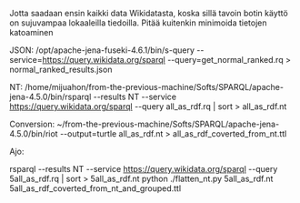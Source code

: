 
Jotta saadaan ensin kaikki data Wikidatasta, koska sillä tavoin botin käyttö on sujuvampaa lokaaleilla tiedoilla. Pitää kuitenkin minimoida tietojen katoaminen

JSON: 
/opt/apache-jena-fuseki-4.6.1/bin/s-query --service=https://query.wikidata.org/sparql --query=get_normal_ranked.rq > normal_ranked_results.json

NT: 
/home/mijuahon/from-the-previous-machine/Softs/SPARQL/apache-jena-4.5.0/bin/rsparql --results NT --service https://query.wikidata.org/sparql --query all_as_rdf.rq | sort > all_as_rdf.nt

Conversion: 
~/from-the-previous-machine/Softs/SPARQL/apache-jena-4.5.0/bin/riot --output=turtle all_as_rdf.nt > all_as_rdf_coverted_from_nt.ttl

Ajo:

rsparql --results NT --service https://query.wikidata.org/sparql --query 5all_as_rdf.rq | sort > 5all_as_rdf.nt
python ./flatten_nt.py 5all_as_rdf.nt 5all_as_rdf_coverted_from_nt_and_grouped.ttl
